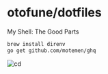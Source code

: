 # otofune/dotfiles

My Shell: The Good Parts

```sh
brew install direnv
go get github.com/motemen/ghq
```

![cd](https://i.imgur.com/8Lvw5hD.gif "cd")

